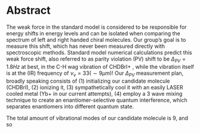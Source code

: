 # Abstract
The weak force in the standard model is considered to be responsible for energy shifts in energy levels and can be isolated when comparing the spectrum of left and right handed chiral molecules. Our group’s goal is to measure this shift, which has never been measured directly with spectroscopic methods.
Standard model numerical calculations predict this weak force shift, also referred to as parity violation (PV) shift to be $\Delta_{PV} = 1.8Hz$ at best, in the C-H wag vibration of CHDBrI+ <!--TODO: Cite-->, while the vibration itself is at the (IR) frequency of $\nu_v = 33 (\sim 9 \mu m)$!
Our $\Delta_{PV}$ measurement plan, broadly speaking consists of (1) initializing our candidate molecule (CHDBrI), (2) ionizing it, (3) sympathetically cool it with an easily LASER cooled metal (Yb+ in our current attempts), (4) employ a 3 wave mixing technique to create an enantiomer-selective quantum interference, which separates enantiomers into different quantum state.
<!--TODO: Cite Itay's thesis, or our group's articles, an article about sympathetic cooling-->
The total amount of vibrational modes of our candidate molecule is 9, and so 
<!--stackedit_data:
eyJoaXN0b3J5IjpbLTE2NTA3MjYxOTUsMTEzNjMzMDk0NCwtMT
k2MzE3ODA0LDc1ODA3NzY3NSwtMTg1NTIzMzk5MiwtMjA4ODc0
NjYxMiwtMzMyNDU1MzYzXX0=
-->